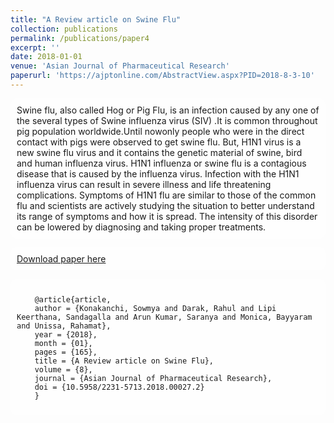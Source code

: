 ```yaml
---
title: "A Review article on Swine Flu"
collection: publications
permalink: /publications/paper4
excerpt: ''
date: 2018-01-01
venue: 'Asian Journal of Pharmaceutical Research'
paperurl: 'https://ajptonline.com/AbstractView.aspx?PID=2018-8-3-10'
---
```


<style>
  body {
    background-image: url('https://github.com/saranyaNVAK/saranyaNVAK.github.io/assets/111958072/0d639ecc-ba0b-43fc-a059-f701c14ee89a');
    background-repeat: no-repeat;
    background-attachment: fixed; 
    background-size: cover;
  }

  #rcorners {
    border-radius: 10px;
    background: rgba(255, 255, 255, 0.5);
    background-position: left top;
    background-repeat: repeat;
    padding: 10px;
  }
</style>

<p id="rcorners">Swine flu, also called Hog or Pig Flu, is an infection caused by any one of the several types of Swine influenza virus (SIV) .It is common throughout pig population worldwide.Until nowonly people who were in the direct contact with pigs were observed to get swine flu. But, H1N1 virus is a new swine flu virus and it contains the genetic material of swine, bird and human influenza virus. H1N1 influenza or swine flu is a contagious disease that is caused by the influenza virus. Infection with the H1N1 influenza virus can result in severe illness and life threatening complications. Symptoms of H1N1 flu are similar to those of the common flu and scientists are actively studying the situation to better understand its range of symptoms and how it is spread. The intensity of this disorder can be lowered by diagnosing and taking proper treatments.</p>

<p id="rcorners"><a href="https://ajptonline.com/AbstractView.aspx?PID=2018-8-3-10">Download paper here</a></p>

<pre id="rcorners">
  <code>
    @article{article,
    author = {Konakanchi, Sowmya and Darak, Rahul and Lipi Keerthana, Sandagalla and Arun Kumar, Saranya and Monica, Bayyaram and Unissa, Rahamat},
    year = {2018},
    month = {01},
    pages = {165},
    title = {A Review article on Swine Flu},
    volume = {8},
    journal = {Asian Journal of Pharmaceutical Research},
    doi = {10.5958/2231-5713.2018.00027.2}
    }
  </code>
</pre>
